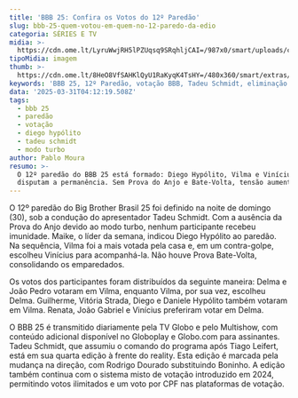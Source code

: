 ```yaml
---
title: 'BBB 25: Confira os Votos do 12º Paredão'
slug: bbb-25-quem-votou-em-quem-no-12-paredo-da-edio
categoria: SÉRIES E TV
midia: >-
  https://cdn.ome.lt/LyruWwjRH5lPZUqsq9SRqhljCAI=/987x0/smart/uploads/conteudo/fotos/bbb25-quem-.jpg
tipoMidia: imagem
thumb: >-
  https://cdn.ome.lt/8HeO8VfSAHKlQyU1RaKyqK4TsHY=/480x360/smart/extras/conteudos/bbb25-quem-.jpg
keywords: 'BBB 25, 12º Paredão, votação BBB, Tadeu Schmidt, eliminação BBB'
data: '2025-03-31T04:12:19.508Z'
tags:
  - bbb 25
  - paredão
  - votação
  - diego hypólito
  - tadeu schmidt
  - modo turbo
author: Pablo Moura
resumo: >-
  O 12º paredão do BBB 25 está formado: Diego Hypólito, Vilma e Vinícius
  disputam a permanência. Sem Prova do Anjo e Bate-Volta, tensão aumenta!
---
```


O 12º paredão do Big Brother Brasil 25 foi definido na noite de domingo (30), sob a condução do apresentador Tadeu Schmidt. Com a ausência da Prova do Anjo devido ao modo turbo, nenhum participante recebeu imunidade. Maike, o líder da semana, indicou Diego Hypólito ao paredão. Na sequência, Vilma foi a mais votada pela casa e, em um contra-golpe, escolheu Vinícius para acompanhá-la. Não houve Prova Bate-Volta, consolidando os emparedados.

Os votos dos participantes foram distribuídos da seguinte maneira: Delma e João Pedro votaram em Vilma, enquanto Vilma, por sua vez, escolheu Delma. Guilherme, Vitória Strada, Diego e Daniele Hypólito também votaram em Vilma. Renata, João Gabriel e Vinícius preferiram votar em Delma.

O BBB 25 é transmitido diariamente pela TV Globo e pelo Multishow, com conteúdo adicional disponível no Globoplay e Globo.com para assinantes. Tadeu Schmidt, que assumiu o comando do programa após Tiago Leifert, está em sua quarta edição à frente do reality. Esta edição é marcada pela mudança na direção, com Rodrigo Dourado substituindo Boninho. A edição também continua com o sistema misto de votação introduzido em 2024, permitindo votos ilimitados e um voto por CPF nas plataformas de votação.
